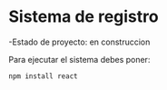 <h1>Sistema de registro</h1>

-Estado de proyecto: en construccion

Para ejecutar el sistema debes poner:

```npm install react```
